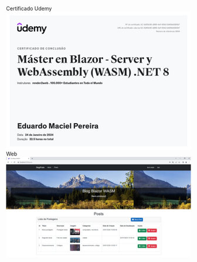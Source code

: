 Certificado Udemy
<img src="Database-bkp/certificado.jpg"/>
Web
<img src="Database-bkp/Posts.png"/>
